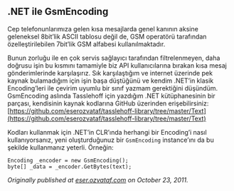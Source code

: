 ## .NET ile GsmEncoding

Cep telefonunlarımıza gelen kısa mesajlarda genel kanının aksine geleneksel 8bit’lik ASCII tablosu değil de, GSM operatörü tarafından özelleştirilebilen 7bit’lik GSM alfabesi kullanılmaktadır.

Bunun zorluğu ile en çok servis sağlayıcı tarafından filtrelenmeyen, daha doğrusu işin bu kısmını tamamiyle biz API kullanıcılarına bırakan kısa mesaj gönderimlerinde karşılaşırız. Sık karşılaştığım ve internet üzerinde pek kaynak bulamadığım için işin başa düştüğünü ve kendim .NET’in klasik Encoding’leri ile çevirim uyumlu bir sınıf yazmam gerektiğini düşündüm. GsmEncoding aslında Tasslehoff için yazdığım .NET kütüphanesinin bir parçası, kendisinin kaynak kodlarına GitHub üzerinden erişebilirsiniz: [https://github.com/eserozvataf/tasslehoff-library/tree/master/Text](https://github.com/eserozvataf/tasslehoff-library/tree/master/Text)

Kodları kullanmak için .NET’in CLR’ında herhangi bir Encoding’i nasıl kullanıyorsanız, yeni oluşturduğunuz bir `GsmEncoding` instance’ını da bu şekilde kullanmanız yeterli. Örneğin:

```
Encoding _encoder = new GsmEncoding();  
byte[] _data = _encoder.GetBytes(text);
```

*Originally published at* [*eser.ozvataf.com*](http://eser.ozvataf.com/net-ile-gsmencoding/) *on October 23, 2011.*